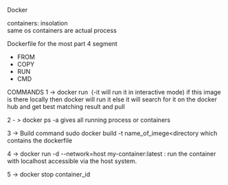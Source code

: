 Docker

containers:
    insolation  
    same os
    containers are actual process
    
Dockerfile for the most part 4 segment
- FROM <IMAGE>
- COPY
- RUN
- CMD


COMMANDS
1  -> docker run <image> (-it will run it in interactive mode)
if this image is there locally then docker will run it
else it will search for it on the docker hub and get best matching result and pull

2  - > docker ps -a
gives all running process or containers

3  -> Build command  sudo docker build -t name_of_imege<directory which contains the dockerfile

4 -> docker run -d --network=host my-container:latest :  run the container with localhost accessible via the host system.

5 ->  docker stop container_id
